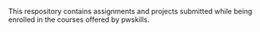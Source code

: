 This respository contains assignments and projects submitted while being enrolled in the courses offered by pwskills.

